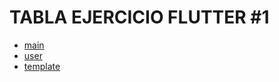 # TABLA EJERCICIO FLUTTER #1

- [main](flutter1/main.dart)
- [user](flutter1/models/user.dart)
- [template](flutter1/widgets/template.dart)
